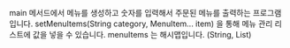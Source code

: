 main 메서드에서 메뉴를 생성하고 숫자를 입력해서 주문된 메뉴를 출력하는 프로그램입니다.
setMenuItems(String category, MenuItem... item) 을 통해 메뉴 관리 리스트에 값을 넣을 수 있습니다.
menuItems 는 해시맵입니다. (String, List<MenuItem>)

